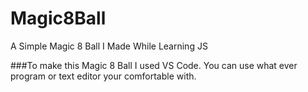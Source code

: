 # Magic8Ball
A Simple Magic 8 Ball I Made While Learning JS


###To make this Magic 8 Ball I used VS Code. You can use what ever program or text editor your comfortable with.

